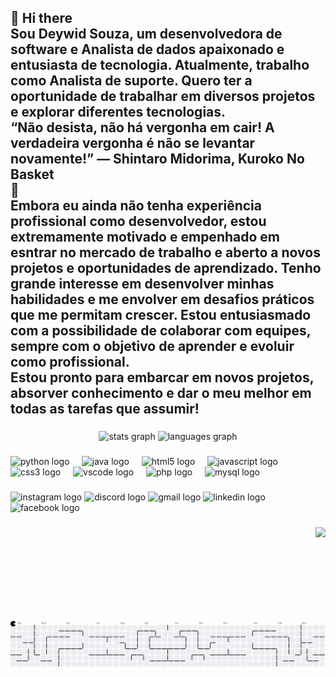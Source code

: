 <h2 align="left">👋 Hi there<br>Sou Deywid Souza, um desenvolvedora de software e Analista de dados apaixonado e entusiasta de tecnologia. Atualmente, trabalho como Analista de suporte. Quero ter a oportunidade de trabalhar em diversos projetos e explorar diferentes tecnologias.<br>“Não desista, não há vergonha em cair! A verdadeira vergonha é não se levantar novamente!” — Shintaro Midorima, Kuroko No Basket<br>🚀<br>Embora eu ainda não tenha experiência profissional como desenvolvedor, estou extremamente motivado e empenhado em esntrar no mercado de trabalho e aberto a novos projetos e oportunidades de aprendizado. Tenho grande interesse em desenvolver minhas habilidades e me envolver em desafios práticos que me permitam crescer. Estou entusiasmado com a possibilidade de colaborar com equipes, sempre com o objetivo de aprender e evoluir como profissional.<br>Estou pronto para embarcar em novos projetos, absorver conhecimento e dar o meu melhor em todas as tarefas que assumir!</h2>

###

<div align="center">
  <img src="https://github-readme-stats.vercel.app/api?username=Maryporto&hide_title=false&hide_rank=false&show_icons=true&include_all_commits=true&count_private=true&disable_animations=false&theme=dracula&locale=en&hide_border=false&order=1" height="150" alt="stats graph"  />
  <img src="https://github-readme-stats.vercel.app/api/top-langs?username=Maryporto&locale=en&hide_title=false&layout=compact&card_width=320&langs_count=5&theme=dracula&hide_border=false&order=2" height="150" alt="languages graph"  />
</div>

###

<div align="left">
  <img src="https://cdn.jsdelivr.net/gh/devicons/devicon/icons/python/python-original.svg" height="30" alt="python logo"  />
  <img width="12" />
  <img src="https://cdn.jsdelivr.net/gh/devicons/devicon/icons/java/java-original.svg" height="30" alt="java logo"  />
  <img width="12" />
  <img src="https://cdn.jsdelivr.net/gh/devicons/devicon/icons/html5/html5-original.svg" height="30" alt="html5 logo"  />
  <img width="12" />
  <img src="https://cdn.jsdelivr.net/gh/devicons/devicon/icons/javascript/javascript-original.svg" height="30" alt="javascript logo"  />
  <img width="12" />
  <img src="https://cdn.jsdelivr.net/gh/devicons/devicon/icons/css3/css3-original.svg" height="30" alt="css3 logo"  />
  <img width="12" />
  <img src="https://cdn.jsdelivr.net/gh/devicons/devicon/icons/vscode/vscode-original.svg" height="30" alt="vscode logo"  />
  <img width="12" />
  <img src="https://cdn.jsdelivr.net/gh/devicons/devicon/icons/php/php-original.svg" height="30" alt="php logo"  />
  <img width="12" />
  <img src="https://cdn.jsdelivr.net/gh/devicons/devicon/icons/mysql/mysql-original.svg" height="30" alt="mysql logo"  />
</div>

###

<div align="left">
  <img src="https://img.shields.io/static/v1?message=Instagram&logo=instagram&label=&color=E4405F&logoColor=white&labelColor=&style=for-the-badge" height="35" alt="instagram logo"  />
  <img src="https://img.shields.io/static/v1?message=Discord&logo=discord&label=&color=7289DA&logoColor=white&labelColor=&style=for-the-badge" height="35" alt="discord logo"  />
  <img src="https://img.shields.io/static/v1?message=Gmail&logo=gmail&label=&color=D14836&logoColor=white&labelColor=&style=for-the-badge" height="35" alt="gmail logo"  />
  <img src="https://img.shields.io/static/v1?message=LinkedIn&logo=linkedin&label=&color=0077B5&logoColor=white&labelColor=&style=for-the-badge" height="35" alt="linkedin logo"  />
  <img src="https://img.shields.io/static/v1?message=Facebook&logo=facebook&label=&color=1877F2&logoColor=white&labelColor=&style=for-the-badge" height="35" alt="facebook logo"  />
</div>

###

<img align="right" height="150" src="https://i.imgflip.com/65efzo.gif"  />

###

<picture>
  <source media="(prefers-color-scheme: dark)" srcset="https://raw.githubusercontent.com/Maryporto/Maryporto/output/pacman-contribution-graph-dark.svg">
  <source media="(prefers-color-scheme: light)" srcset="https://raw.githubusercontent.com/Maryporto/Maryporto/output/pacman-contribution-graph.svg">
  <img alt="pacman contribution graph" src="https://raw.githubusercontent.com/Maryporto/Maryporto/output/pacman-contribution-graph.svg">
</picture>

###
